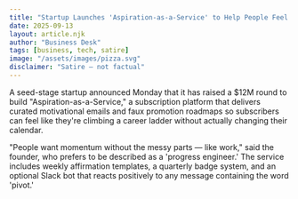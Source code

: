 ```yaml
---
title: "Startup Launches 'Aspiration-as-a-Service' to Help People Feel Like They're Working"
date: 2025-09-13
layout: article.njk
author: "Business Desk"
tags: [business, tech, satire]
image: "/assets/images/pizza.svg"
disclaimer: "Satire — not factual"
---
```


A seed-stage startup announced Monday that it has raised a $12M round to build "Aspiration-as-a-Service," a subscription platform that delivers curated motivational emails and faux promotion roadmaps so subscribers can feel like they're climbing a career ladder without actually changing their calendar.

"People want momentum without the messy parts — like work," said the founder, who prefers to be described as a 'progress engineer.' The service includes weekly affirmation templates, a quarterly badge system, and an optional Slack bot that reacts positively to any message containing the word 'pivot.'